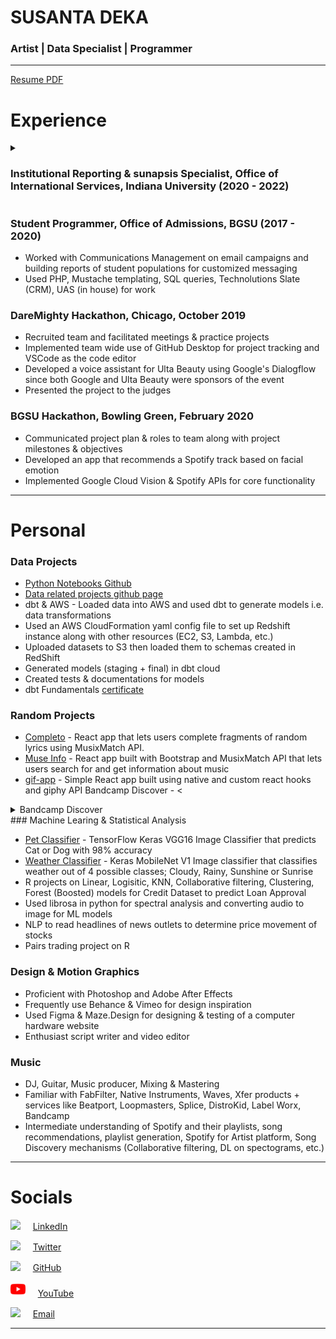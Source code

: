 # SUSANTA DEKA
### Artist | Data Specialist | Programmer


---

[Resume PDF](https://github.com/dekaghub/Deka-Portfolio/raw/master/Resume_General.pdf)

# Experience

<details><summary><h3>Institutional Reporting & sunapsis Specialist, Office of International Services, Indiana University (2020 - 2022)</h3></summary>

<details><summary> Institutional Reporting for Executive Director & Associates</summary>

&nbsp;&nbsp;&nbsp;&nbsp;<li style="margin-left:3em"> Admissions Point in Cycle - Year-over-Year (YoY) Comparison</li>
    <li style="margin-left:5em"> Compared enrollment of students based on their level (Undergrad, Grad, etc.), their admit term (Fall, Spring) and
their admit campus i.e. campuses of Indiana University (IUB, IUPUI, IUSBA, IUSEA, etc.)</li>
&nbsp;&nbsp;&nbsp;&nbsp;<li style="margin-left:5em"> Used Tableau to generate dashboards & reports to showcase change percentage</li>
    <li style="margin-left:5em"> Used Excel for charts of YoY comparisons</li>
&nbsp;&nbsp;&nbsp;&nbsp;<li style="margin-left:3em"> Immigration Compliance Reports; Regular reports to identify under-enrolled students or those belonging to specific student groups</li>

</details>

<details><summary> sunapsis Support Specialist</summary>

<li style="margin-left:3em"> <a href src="https://sunapsis.iu.edu">sunapsis</a> Implementation Projects (MIT Scholars, NJIT, etc.)</li>
<li style="margin-left:3em"> Data migration from proprietary/enterprise SIS to sunapsis compatible data systems</li>
<li style="margin-left:3em"> Project planning with client staff & tech teams</li>
<li style="margin-left:3em"> Worked on training client team to use sunapsis</li>

</details>

<details><summary> sunapsis client support </summary>

&nbsp;&nbsp;&nbsp;&nbsp;<li style="margin-left:3em"> Worked on client issues & tickets - writing responses, zoom call troubleshooting</li>
&nbsp;&nbsp;&nbsp;&nbsp;<li style="margin-left:3em"> Bug/FR reporting to core dev team</li>

</details>
</details>

### Student Programmer, Office of Admissions, BGSU (2017 - 2020)

* Worked with Communications Management on email campaigns and building reports of student populations for customized messaging
* Used PHP, Mustache templating, SQL queries, Technolutions Slate (CRM), UAS (in house) for work

### DareMighty Hackathon, Chicago, October 2019

* Recruited team and facilitated meetings & practice projects
* Implemented team wide use of GitHub Desktop for project tracking and VSCode as the code editor
* Developed a voice assistant for Ulta Beauty using Google's Dialogflow since
both Google and Ulta Beauty were sponsors of the event
* Presented the project to the judges

### BGSU Hackathon, Bowling Green, February 2020

* Communicated project plan & roles to team along with project milestones & objectives
* Developed an app that recommends a Spotify track based on facial emotion
* Implemented Google Cloud Vision & Spotify APIs for core functionality

---

# Personal

### Data Projects

* [Python Notebooks Github](https://github.com/dekaghub/Data-Projects-Deka/tree/main/Python%20Notebooks)
* [Data related projects github page](https://github.com/dekaghub/Data-Projects-Deka)
* dbt & AWS - Loaded data into AWS and used dbt to generate models i.e. data transformations
* Used an AWS CloudFormation yaml config file to set up Redshift instance along with other resources (EC2, S3, Lambda, etc.)
* Uploaded datasets to S3 then loaded them to schemas created in RedShift 
* Generated models (staging + final) in dbt cloud
* Created tests & documentations for models
* dbt Fundamentals [certificate](https://www.credential.net/03cb776c-2d1a-41f1-9ac6-c1ea9c8ab205#gs.jymaug) 

### Random Projects

* [Completo](https://github.com/dekaghub/completo) - React app that lets users complete fragments of random lyrics using MusixMatch API.
* [Muse Info](https://github.com/dekaghub/muse-info) - React app built with Bootstrap and MusixMatch API that lets users search for and get information about music
* [gif-app](https://github.com/dekaghub/gif-app) - Simple React app built using native and custom react hooks and giphy API
Bandcamp Discover - <
<details><summary> Bandcamp Discover </summary>
<p>Built an end to end python project that allows users to find & play music from Bandcamp.com.
Used python selenium to scrape dynamic web elements, then parsed the data with Beautiful Soup to generate the
iframe code which was then displayed using Python Streamlit. The app runs on an AWS EC2 where I installed python &
selenium related chrome browser + drivers.</p>
<li style="margin-left:3em"> test </li>

</details>
### Machine Learing & Statistical Analysis

* [Pet Classifier](https://github.com/dekaghub/Cats-and-Dogs-Classifier/blob/master/keras_catsndogs_classifier.ipynb) - TensorFlow Keras VGG16 Image Classifier that predicts Cat or Dog with 98% accuracy
* [Weather Classifier](https://github.com/dekaghub/weather-classifier/blob/master/keras_mobilenet_weather_classifier.ipynb) - Keras MobileNet V1 Image classifier that classifies weather out of 4 possible classes; Cloudy, Rainy, Sunshine or Sunrise
* R projects on Linear, Logisitic, KNN, Collaborative filtering, Clustering, Forest (Boosted) models for Credit Dataset to predict Loan Approval
* Used librosa in python for spectral analysis and converting audio to image for ML models
* NLP to read headlines of news outlets to determine price movement of stocks
* Pairs trading project on R 

### Design & Motion Graphics

* Proficient with Photoshop and Adobe After Effects
* Frequently use Behance & Vimeo for design inspiration
* Used Figma & Maze.Design for designing & testing of a computer hardware website
* Enthusiast script writer and video editor

### Music

* DJ, Guitar, Music producer, Mixing & Mastering
* Familiar with FabFilter, Native Instruments, Waves, Xfer products + services like Beatport, Loopmasters, Splice, DistroKid, Label Worx, Bandcamp
* Intermediate understanding of Spotify and their playlists, song recommendations, playlist generation, Spotify for Artist platform, Song Discovery mechanisms (Collaborative filtering, DL on spectograms, etc.)

***

# Socials

![](./images/linkedin.png) &nbsp; &nbsp; [LinkedIn](https://www.linkedin.com/in/deka69/)

![](./images/twitter.png) &nbsp; &nbsp; [Twitter](https://twitter.com/ddefiee)

![](./images/github-logo.png) &nbsp; &nbsp; [GitHub](https://github.com/dekaghub)

![](./images/youtube.png) &nbsp; &nbsp; [YouTube](https://www.youtube.com/@defie8162)

![](./images/mail.png) &nbsp; &nbsp; [Email](mailto:deviedefie@gmail.com)


***


